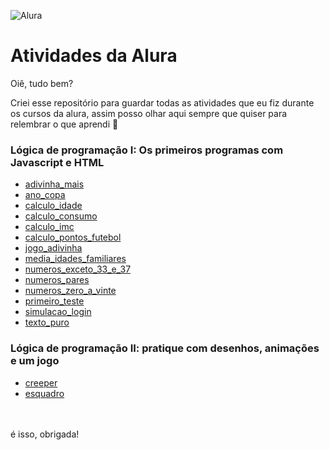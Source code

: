 ![Alura](https://user-images.githubusercontent.com/69727594/137936507-61684a94-535c-496a-9828-cded3dde95d5.png)

# Atividades da Alura

Oiê, tudo bem?

Criei esse repositório para guardar todas as atividades que eu fiz durante os cursos da alura, assim posso olhar aqui sempre que quiser para relembrar o que aprendi 🙂

### Lógica de programação I: Os primeiros programas com Javascript e HTML
- <a href="https://github.com/becabelin/atividades-alura/blob/main/adivinha_mais.html">adivinha_mais</a>
- <a href="https://github.com/becabelin/atividades-alura/blob/main/ano_copa.html">ano_copa</a>
- <a href="https://github.com/becabelin/atividades-alura/blob/main/calculo_idade.html">calculo_idade</a>
- <a href="https://github.com/becabelin/atividades-alura/blob/main/calculo_consumo.html">calculo_consumo</a>
- <a href="https://github.com/becabelin/atividades-alura/blob/main/calculo_imc.html">calculo_imc</a>
- <a href="https://github.com/becabelin/atividades-alura/blob/main/calculo_pontos_futebol.html">calculo_pontos_futebol</a>
- <a href="https://github.com/becabelin/atividades-alura/blob/main/jogo_adivinha.html">jogo_adivinha</a>
- <a href="https://github.com/becabelin/atividades-alura/blob/main/media_idades_familiares.html">media_idades_familiares</a>
- <a href="https://github.com/becabelin/atividades-alura/blob/main/numeros_exceto_33_e_37.html">numeros_exceto_33_e_37</a>
- <a href="https://github.com/becabelin/atividades-alura/blob/main/numeros_pares.html">numeros_pares</a>
- <a href="https://github.com/becabelin/atividades-alura/blob/main/numeros_zero_a_vinte.html">numeros_zero_a_vinte</a>
- <a href="https://github.com/becabelin/atividades-alura/blob/main/primeiro_teste.html">primeiro_teste</a>
- <a href="https://github.com/becabelin/atividades-alura/blob/main/simulacao_login.html">simulacao_login</a>
- <a href="https://github.com/becabelin/atividades-alura/blob/main/texto_puro.html">texto_puro</a>

### Lógica de programação II: pratique com desenhos, animações e um jogo
- <a href="https://github.com/becabelin/atividades-alura/blob/main/creeper.html">creeper</a>
- <a href="https://github.com/becabelin/atividades-alura/blob/main/esquadro.html">esquadro</a>

<br><br>
é isso, obrigada!
